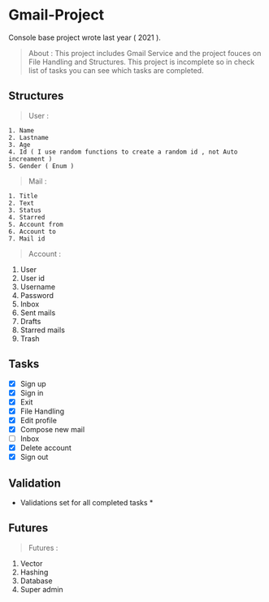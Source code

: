 # Gmail-Project
Console base project wrote last year ( 2021 ).
> About : This project includes Gmail Service and the project fouces on File Handling and Structures. This project is incomplete so in check list of tasks you can see which tasks are completed.
## Structures
> User : 
  ```
  1. Name
  2. Lastname 
  3. Age
  4. Id ( I use random functions to create a random id , not Auto increament )
  5. Gender ( Enum )
  ```
> Mail : 
  ```
  1. Title
  2. Text
  3. Status
  4. Starred
  5. Account from
  6. Account to
  7. Mail id
  ```
> Account :
  
  1. User
  2. User id
  3. Username
  4. Password
  5. Inbox
  6. Sent mails
  7. Drafts
  8. Starred mails
  9. Trash
  
## Tasks
  
  - [X] Sign up
  - [X] Sign in
  - [x] Exit
  - [x] File Handling
  - [x] Edit profile 
  - [x] Compose new mail
  - [ ] Inbox
  - [X] Delete account
  - [X] Sign out
  
## Validation
* Validations set for all completed tasks *
## Futures
> Futures :
  1. Vector
  2. Hashing
  3. Database
  4. Super admin
